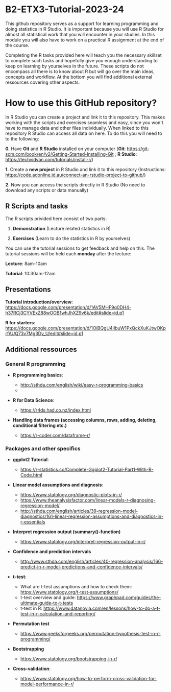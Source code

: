 # B2-ETX3-Tutorial-2023-24

This github repository serves as a support for learning programming and doing statistics in R Studio.
It is important because you will use R Studio for almost all statistical work that you will encounter in your studies.
In this module you will also have to work on a practical R assignment at the end of the course.

Completing the R tasks provided here will teach you the necessary skillset to complete such tasks and hopefully give you enough understanding to keep on learning by yourselves in the future.
These scripts do not encompass all there is to know about R but will go over the main ideas, concepts and workflow.
At the bottom you will find additional external ressources covering other aspects.

# How to use this GitHub repository?
In R Studio you can create a project and link it to this repository. This makes working with the scripts and exercises seamless and easy, since you won't have 
to manage data and other files individually. When linked to this repository R Studio can access all data on here.
To do this you will need to to the following:

**0.** Have **Git** and **R Studio** installed on your computer (**Git**: https://git-scm.com/book/en/v2/Getting-Started-Installing-Git ; **R Studio**: https://techvidvan.com/tutorials/install-r/)

**1.** Create a **new project** in R Studio and link it to this repository (Instructions: https://code.adonline.id.au/connect-an-rstudio-project-to-github/)

**2.** Now you can access the scripts directly in R Studio (No need to download any scripts or data manually)


## R Scripts and tasks
The R scripts privided here consist of two parts:

1. **Demonstration** (Lecture related statistics in R)


2. **Exercises** (Learn to do the statistics in R by yourselves)

You can use the tutorial sessions to get feedback and help on this.
The tutorial sessions will be held each **monday** after the lecture:


**Lecture**: 8am-10am


**Tutorial**: 10:30am-12am

## Presentations
**Tutorial introduction/overview**:
https://docs.google.com/presentation/d/1AV5MHF9q0DH4-h37RCj3CYVExZ88wOOB1whJhXZ9v6k/edit#slide=id.p1

**R for starters**:
https://docs.google.com/presentation/d/1OiBQgU4iIbuW1PxQckXuKJtwOKprfAUQ73v7Mg3Dy_U/edit#slide=id.p1

## Additional ressources

### General R programming

- **R programming basics**:
    - http://sthda.com/english/wiki/easy-r-programming-basics
    - 
- **R for Data Science**:
  - https://r4ds.had.co.nz/index.html

- **Handling data frames (accessing columns, rows, adding, deleting, conditional filtering etc.)**
    - https://r-coder.com/dataframe-r/

### Packages and other specifics
- **ggplot2 Tutorial**:
  -  https://r-statistics.co/Complete-Ggplot2-Tutorial-Part1-With-R-Code.html

- **Linear model assumptions and diagnosis**: 
  - https://www.statology.org/diagnostic-plots-in-r/
  - https://www.theanalysisfactor.com/linear-models-r-diagnosing-regression-model/
  - http://sthda.com/english/articles/39-regression-model-diagnostics/161-linear-regression-assumptions-and-diagnostics-in-r-essentials

- **Interpret regression output (summary()-function)**
  - https://www.statology.org/interpret-regression-output-in-r/ 

- **Confidence and prediction intervals**
    - http://www.sthda.com/english/articles/40-regression-analysis/166-predict-in-r-model-predictions-and-confidence-intervals/
 
- **t-test**:
    - What are t-test assumptions and how to check them: https://www.statology.org/t-test-assumptions/
    - t-test overview and guide: https://www.graphpad.com/guides/the-ultimate-guide-to-t-tests
    - t-test in R: https://www.datanovia.com/en/lessons/how-to-do-a-t-test-in-r-calculation-and-reporting/

- **Permutation test**
    - https://www.geeksforgeeks.org/permutation-hypothesis-test-in-r-programming/
 
- **Bootstrapping**
    - https://www.statology.org/bootstrapping-in-r/
 
- **Cross-validation**:
    - https://www.statology.org/how-to-perform-cross-validation-for-model-performance-in-r/ 
